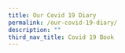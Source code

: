 ```yaml
---
title: Our Covid 19 Diary
permalink: /our-covid-19-diary/
description: ""
third_nav_title: Covid 19 Book
---
```


